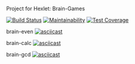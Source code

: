 Project for Hexlet: Brain-Games

[![Build Status](https://travis-ci.com/johnalt/python-project-lvl1.svg?branch=master)](https://travis-ci.com/johnalt/python-project-lvl1)   [![Maintainability](https://api.codeclimate.com/v1/badges/1496a9d61fea445f35b4/maintainability)](https://codeclimate.com/github/johnalt/python-project-lvl1/maintainability)   [![Test Coverage](https://api.codeclimate.com/v1/badges/1496a9d61fea445f35b4/test_coverage)](https://codeclimate.com/github/johnalt/python-project-lvl1/test_coverage)


brain-even
[![asciicast](https://asciinema.org/a/eKAt2yt7BZ6HgZu3WYGp6R2IL.svg)](https://asciinema.org/a/eKAt2yt7BZ6HgZu3WYGp6R2IL)

brain-calc
[![asciicast](https://asciinema.org/a/RyM3bA0G1t7yzAcoN46WATiVU.svg)](https://asciinema.org/a/RyM3bA0G1t7yzAcoN46WATiVU)

brain-gcd
[![asciicast](https://asciinema.org/a/CkBldI2bn6jxA0ydR2Oiv24Kw.svg)](https://asciinema.org/a/CkBldI2bn6jxA0ydR2Oiv24Kw)
